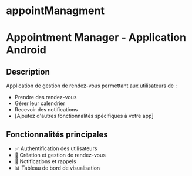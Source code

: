 # appointManagment
# Appointment Manager - Application Android

## Description
Application de gestion de rendez-vous permettant aux utilisateurs de :
- Prendre des rendez-vous
- Gérer leur calendrier
- Recevoir des notifications
- [Ajoutez d'autres fonctionnalités spécifiques à votre app]

## Fonctionnalités principales
- ✅ Authentification des utilisateurs
- 📅 Création et gestion de rendez-vous
- 🔔 Notifications et rappels
- 📊 Tableau de bord de visualisation

